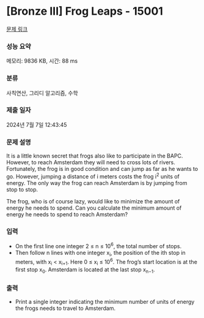 # [Bronze III] Frog Leaps - 15001 

[문제 링크](https://www.acmicpc.net/problem/15001) 

### 성능 요약

메모리: 9836 KB, 시간: 88 ms

### 분류

사칙연산, 그리디 알고리즘, 수학

### 제출 일자

2024년 7월 7일 12:43:45

### 문제 설명

<p>It is a little known secret that frogs also like to participate in the BAPC. However, to reach Amsterdam they will need to cross lots of rivers. Fortunately, the frog is in good condition and can jump as far as he wants to go. However, jumping a distance of i meters costs the frog i<sup>2</sup> units of energy. The only way the frog can reach Amsterdam is by jumping from stop to stop.</p>

<p>The frog, who is of course lazy, would like to minimize the amount of energy he needs to spend. Can you calculate the minimum amount of energy he needs to spend to reach Amsterdam?</p>

### 입력 

 <ul>
	<li>On the first line one integer 2 ≤ n ≤ 10<sup>6</sup>, the total number of stops.</li>
	<li>Then follow n lines with one integer x<sub>i</sub>, the position of the ith stop in meters, with x<sub>i</sub> < x<sub>i+1</sub>. Here 0 ≤ x<sub>i</sub> ≤ 10<sup>6</sup>. The frog’s start location is at the first stop x<sub>0</sub>. Amsterdam is located at the last stop x<sub>n−1</sub>.</li>
</ul>

### 출력 

 <ul>
	<li>Print a single integer indicating the minimum number of units of energy the frogs needs to travel to Amsterdam.</li>
</ul>

